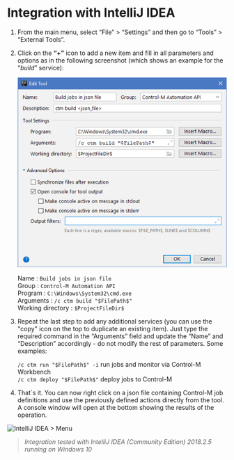 # Integration with IntelliJ IDEA

1. From the main menu, select “File” > “Settings” and then go to “Tools” > “External Tools”.

2. Click on the **“+”** icon to add a new item and fill in all parameters and options as in the following screenshot (which shows an example for the “*build*” service):

   ![IntelliJ IDEA > External Tools](/601-integration-with-ides-and-code-editors/images/intellij_ext_tools.png) 

   Name :  ```Build jobs in json file```\
   Group :  ```Control-M Automation API```\
   Program :  ```C:\Windows\System32\cmd.exe```\
   Arguments :  ```/c ctm build "$FilePath$"```\
   Working directory :  ```$ProjectFileDir$```
   
3. Repeat the last step to add any additional services (you can use the "copy" icon on the top to duplicate an existing item). Just type the required command in the “Arguments” field and update the “Name” and “Description” accordingly - do not modify the rest of parameters. Some examples:

   ```/c ctm run "$FilePath$" -i```   run jobs and monitor via Control-M Workbench\
   ```/c ctm deploy "$FilePath$"```   deploy jobs to Control-M

4. That´s it. You can now right click on a json file containing Control-M job definitions and use the previously defined actions directly from the tool. A console window will open at the bottom showing the results of the operation.

![IntelliJ IDEA > Menu](/601-integration-with-ides-and-code-editors/images/intellij_menu.png) 

> *Integration tested with IntelliJ IDEA (Community Edition) 2018.2.5 running on Windows 10*

